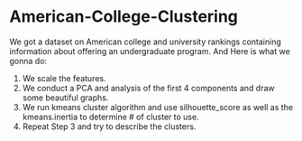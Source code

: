 # American-College-Clustering
We got a dataset on American college and university rankings containing information about offering an undergraduate program.
And Here is what we gonna do:
1. We scale the features.
2. We conduct a PCA and analysis of the first 4 components and draw some beautiful graphs.
3. We run kmeans cluster algorithm and use silhouette_score as well as the kmeans.inertia to determine # of cluster to use.
4. Repeat Step 3 and try to describe the clusters.
